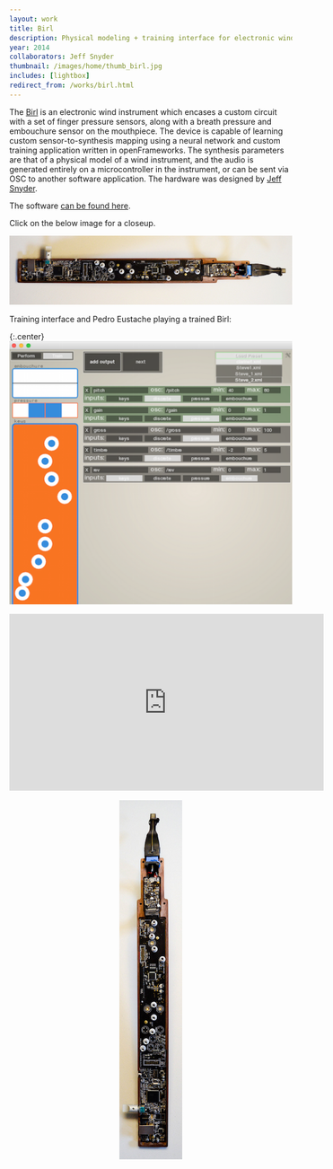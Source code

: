 ```yaml
---
layout: work
title: Birl
description: Physical modeling + training interface for electronic wind instrument
year: 2014
collaborators: Jeff Snyder
thumbnail: /images/home/thumb_birl.jpg
includes: [lightbox]
redirect_from: /works/birl.html
---
```


The [Birl](http://snyderphonics.com/birl.htm) is an electronic wind instrument which encases a custom circuit with a set of finger pressure sensors, along with a breath pressure and embouchure sensor on the mouthpiece. The device is capable of learning custom sensor-to-synthesis mapping using a neural network and custom training application written in openFrameworks. The synthesis parameters are that of a physical model of a wind instrument, and the audio is generated entirely on a microcontroller in the instrument, or can be sent via OSC to another software application. The hardware was designed by [Jeff Snyder](http://snyderphonics.com).

The software [can be found here](https://github.com/genekogan/Birl).

Click on the below image for a closeup.

<center>
<a href="/images/birl/birl1.jpg" rel="lightbox[birl]"><img src="/images/birl/thumb_birl1.jpg" /></a>
</center>

Training interface and Pedro Eustache playing a trained Birl:

<!--			
<p>
	<img src="/images/birl/birl_interface.png" />	
	<video controls="controls" name="Brad playing the Birl" src="/images/birl/birl_brad.MOV"></video>			
</p>
-->

{:.center}
![Birl interface](/images/birl/birl_interface.png "Birl interface")

<center>
<iframe width="560" height="315" src="https://www.youtube.com/embed/rEr8X_Q_4ZE" frameborder="0" allowfullscreen></iframe>
<p><a href="/images/birl/birl2.jpg" rel="lightbox[birl]"><img src="/images/birl/thumb_birl2.jpg" /></a></p>
</center>